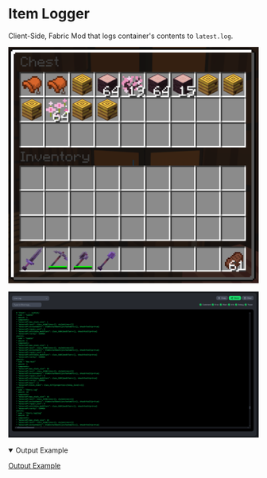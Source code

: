 # Item Logger
Client-Side, Fabric Mod that logs container's contents to ``latest.log``.

![Container Example](./images/ChestExample.png)

![Modrinth LiveLog (Output)](./images/LiveLog.png)
<details open>
  <summary>Output Example</summary>

[Output Example](./images/ChestExample.md)

</details>
